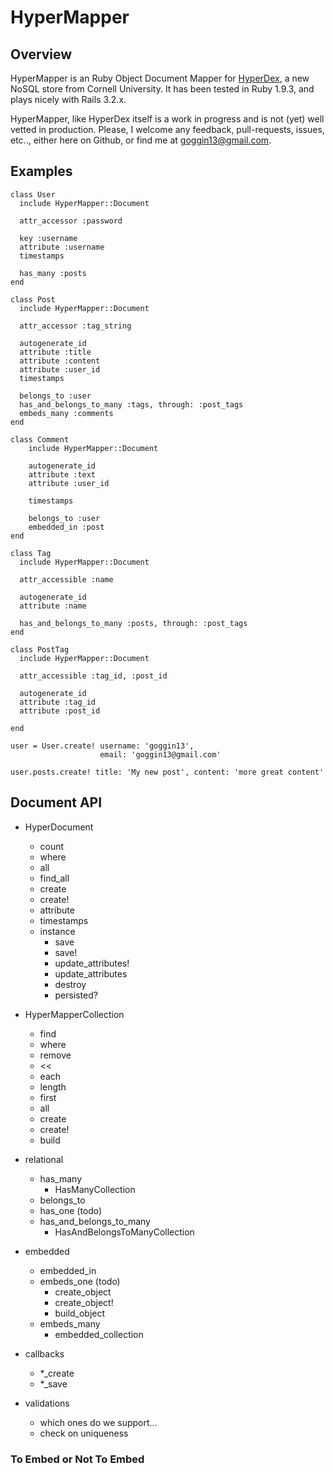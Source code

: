 # HyperMapper	

## Overview

HyperMapper is an Ruby Object Document Mapper for [HyperDex](http://hyperdex.org/), a new NoSQL store from Cornell University.  It has been tested in Ruby 1.9.3, and plays nicely with Rails 3.2.x. 

HyperMapper, like HyperDex itself is a work in progress and is not (yet) well vetted in production.  Please, I welcome any feedback, pull-requests, issues, etc.., either here on Github, or find me at [goggin13@gmail.com](mailto:goggin13@gmail.com).

## Examples
```
class User
  include HyperMapper::Document
  
  attr_accessor :password

  key :username
  attribute :username
  timestamps

  has_many :posts
end

class Post
  include HyperMapper::Document

  attr_accessor :tag_string
  
  autogenerate_id
  attribute :title
  attribute :content
  attribute :user_id
  timestamps

  belongs_to :user
  has_and_belongs_to_many :tags, through: :post_tags
  embeds_many :comments  
end

class Comment
	include HyperMapper::Document
	
	autogenerate_id
	attribute :text
	attribute :user_id
	
	timestamps
	
	belongs_to :user
	embedded_in :post
end

class Tag
  include HyperMapper::Document

  attr_accessible :name

  autogenerate_id
  attribute :name
  
  has_and_belongs_to_many :posts, through: :post_tags
end

class PostTag
  include HyperMapper::Document

  attr_accessible :tag_id, :post_id

  autogenerate_id
  attribute :tag_id
  attribute :post_id

end

user = User.create! username: 'goggin13', 
                    email: 'goggin13@gmail.com'

user.posts.create! title: 'My new post', content: 'more great content'
```


## Document API

* HyperDocument
  * count
  * where
  * all
  * find_all
  * create
  * create!
  * attribute
  * timestamps
  * instance
    * save
    * save!
    * update_attributes!
    * update_attributes
    * destroy
    * persisted?

* HyperMapperCollection
  * find
  * where
  * remove
  * <<
  * each
  * length
  * first
  * all
  * create
  * create!
  * build

* relational
  * has_many
    * HasManyCollection
  * belongs_to
  * has_one (todo)
  * has_and_belongs_to_many
  	* HasAndBelongsToManyCollection

* embedded
  * embedded_in
  * embeds_one (todo)
    * create_object
    * create_object!
    * build_object
  * embeds_many
    * embedded_collection
  	  
* callbacks
  * *_create
  * *_save
* validations 
  * which ones do we support…
  * check on uniqueness

### To Embed or Not To Embed

